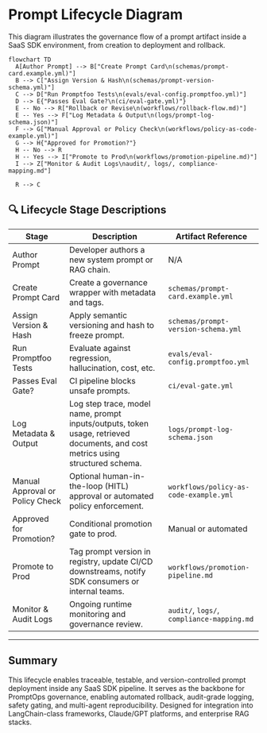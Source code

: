 # Prompt Lifecycle Diagram

This diagram illustrates the governance flow of a prompt artifact inside a SaaS SDK environment, from creation to deployment and rollback.

```mermaid
flowchart TD
  A[Author Prompt] --> B["Create Prompt Card\n(schemas/prompt-card.example.yml)"]
  B --> C["Assign Version & Hash\n(schemas/prompt-version-schema.yml)"]
  C --> D["Run Promptfoo Tests\n(evals/eval-config.promptfoo.yml)"]
  D --> E{"Passes Eval Gate?\n(ci/eval-gate.yml)"}
  E -- No --> R["Rollback or Revise\n(workflows/rollback-flow.md)"]
  E -- Yes --> F["Log Metadata & Output\n(logs/prompt-log-schema.json)"]
  F --> G["Manual Approval or Policy Check\n(workflows/policy-as-code-example.yml)"]
  G --> H{"Approved for Promotion?"}
  H -- No --> R
  H -- Yes --> I["Promote to Prod\n(workflows/promotion-pipeline.md)"]
  I --> Z["Monitor & Audit Logs\naudit/, logs/, compliance-mapping.md"]

  R --> C
```

## 🔍 Lifecycle Stage Descriptions

| Stage                           | Description                                                                                                                    | Artifact Reference                         |
| ------------------------------- | ------------------------------------------------------------------------------------------------------------------------------ | ------------------------------------------ |
| Author Prompt                   | Developer authors a new system prompt or RAG chain.                                                                            | N/A                                        |
| Create Prompt Card              | Create a governance wrapper with metadata and tags.                                                                            | `schemas/prompt-card.example.yml`          |
| Assign Version & Hash           | Apply semantic versioning and hash to freeze prompt.                                                                           | `schemas/prompt-version-schema.yml`        |
| Run Promptfoo Tests             | Evaluate against regression, hallucination, cost, etc.                                                                         | `evals/eval-config.promptfoo.yml`          |
| Passes Eval Gate?               | CI pipeline blocks unsafe prompts.                                                                                             | `ci/eval-gate.yml`                         |
| Log Metadata & Output           | Log step trace, model name, prompt inputs/outputs, token usage, retrieved documents, and cost metrics using structured schema. | `logs/prompt-log-schema.json`              |
| Manual Approval or Policy Check | Optional human-in-the-loop (HITL) approval or automated policy enforcement.                                                    | `workflows/policy-as-code-example.yml`     |
| Approved for Promotion?         | Conditional promotion gate to prod.                                                                                            | Manual or automated                        |
| Promote to Prod                 | Tag prompt version in registry, update CI/CD downstreams, notify SDK consumers or internal teams.                              | `workflows/promotion-pipeline.md`          |
| Monitor & Audit Logs            | Ongoing runtime monitoring and governance review.                                                                              | `audit/`, `logs/`, `compliance-mapping.md` |

---

## Summary

This lifecycle enables traceable, testable, and version-controlled prompt deployment inside any SaaS SDK pipeline. It serves as the backbone for PromptOps governance, enabling automated rollback, audit-grade logging, safety gating, and multi-agent reproducibility. Designed for integration into LangChain-class frameworks, Claude/GPT platforms, and enterprise RAG stacks.
